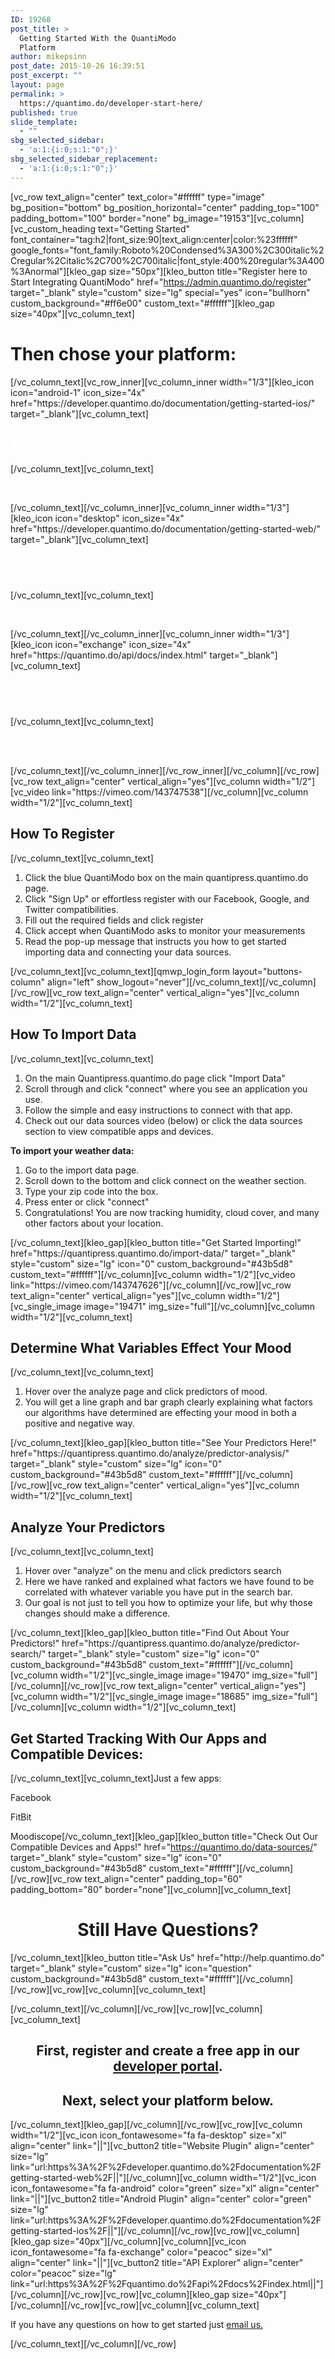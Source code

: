 ```yaml
---
ID: 19268
post_title: >
  Getting Started With the QuantiModo
  Platform
author: mikepsinn
post_date: 2015-10-26 16:39:51
post_excerpt: ""
layout: page
permalink: >
  https://quantimo.do/developer-start-here/
published: true
slide_template:
  - ""
sbg_selected_sidebar:
  - 'a:1:{i:0;s:1:"0";}'
sbg_selected_sidebar_replacement:
  - 'a:1:{i:0;s:1:"0";}'
---
```

[vc_row text_align="center" text_color="#ffffff" type="image" bg_position="bottom" bg_position_horizontal="center" padding_top="100" padding_bottom="100" border="none" bg_image="19153"][vc_column][vc_custom_heading text="Getting Started" font_container="tag:h2|font_size:90|text_align:center|color:%23ffffff" google_fonts="font_family:Roboto%20Condensed%3A300%2C300italic%2Cregular%2Citalic%2C700%2C700italic|font_style:400%20regular%3A400%3Anormal"][kleo_gap size="50px"][kleo_button title="Register here to Start Integrating QuantiModo" href="https://admin.quantimo.do/register" target="_blank" style="custom" size="lg" special="yes" icon="bullhorn" custom_background="#ff6e00" custom_text="#ffffff"][kleo_gap size="40px"][vc_column_text]
<h1>Then chose your platform:</h1>
[/vc_column_text][vc_row_inner][vc_column_inner width="1/3"][kleo_icon icon="android-1" icon_size="4x" href="https://developer.quantimo.do/documentation/getting-started-ios/" target="_blank"][vc_column_text]
<h2><span style="color: #ffffff;"><a style="color: #ffffff;" href="https://developer.quantimo.do/documentation/getting-started-ios/">Android Plugin</a></span></h2>
[/vc_column_text][vc_column_text]
<p style="text-align: center;"><span style="color: #ffffff;">Get started using our Android development platform</span></p>
[/vc_column_text][/vc_column_inner][vc_column_inner width="1/3"][kleo_icon icon="desktop" icon_size="4x" href="https://developer.quantimo.do/documentation/getting-started-web/" target="_blank"][vc_column_text]
<h2 style="text-align: center;"><span style="color: #ffffff;"><a style="color: #ffffff;" href="https://developer.quantimo.do/documentation/getting-started-web/">Website Plugin</a></span></h2>
[/vc_column_text][vc_column_text]
<p style="text-align: center;"><span style="color: #ffffff;">Set up a developer account to gain access to our revolutionary interface</span></p>
[/vc_column_text][/vc_column_inner][vc_column_inner width="1/3"][kleo_icon icon="exchange" icon_size="4x" href="https://quantimo.do/api/docs/index.html" target="_blank"][vc_column_text]
<h2 style="text-align: center;"><span style="color: #ffffff;"><a style="color: #ffffff;" href="https://quantimo.do/api/docs/index.html">API Explorer</a></span></h2>
[/vc_column_text][vc_column_text]
<p style="text-align: center;"><span style="color: #ffffff;">Use our API to build your next app and begin seamlessly collecting, aggregating, and analyzing your users data. </span></p>
[/vc_column_text][/vc_column_inner][/vc_row_inner][/vc_column][/vc_row][vc_row text_align="center" vertical_align="yes"][vc_column width="1/2"][vc_video link="https://vimeo.com/143747538"][/vc_column][vc_column width="1/2"][vc_column_text]
<h2>How To Register</h2>
[/vc_column_text][vc_column_text]
<ol>
	<li>Click the blue QuantiModo box on the main quantipress.quantimo.do page.</li>
	<li>Click "Sign Up" or effortless register with our Facebook, Google, and Twitter compatibilities.</li>
	<li>Fill out the required fields and click register</li>
	<li>Click accept when QuantiModo asks to monitor your measurements</li>
	<li>Read the pop-up message that instructs you how to get started importing data and connecting your data sources.</li>
</ol>
[/vc_column_text][vc_column_text][qmwp_login_form layout="buttons-column" align="left" show_logout="never"][/vc_column_text][/vc_column][/vc_row][vc_row text_align="center" vertical_align="yes"][vc_column width="1/2"][vc_column_text]
<h2>How To Import Data</h2>
[/vc_column_text][vc_column_text]
<ol>
	<li>On the main Quantipress.quantimo.do page click "Import Data"</li>
	<li>Scroll through and click "connect" where you see an application you use.</li>
	<li>Follow the simple and easy instructions to connect with that app.</li>
	<li>Check out our data sources video (below) or click the data sources section to view compatible apps and devices.</li>
</ol>
<strong>To import your weather data:</strong>
<ol>
	<li>Go to the import data page.</li>
	<li>Scroll down to the bottom and click connect on the weather section.</li>
	<li>Type your zip code into the box.</li>
	<li>Press enter or click "connect"</li>
	<li>Congratulations! You are now tracking humidity, cloud cover, and many other factors about your location.</li>
</ol>
[/vc_column_text][kleo_gap][kleo_button title="Get Started Importing!" href="https://quantipress.quantimo.do/import-data/" target="_blank" style="custom" size="lg" icon="0" custom_background="#43b5d8" custom_text="#ffffff"][/vc_column][vc_column width="1/2"][vc_video link="https://vimeo.com/143747626"][/vc_column][/vc_row][vc_row text_align="center" vertical_align="yes"][vc_column width="1/2"][vc_single_image image="19471" img_size="full"][/vc_column][vc_column width="1/2"][vc_column_text]
<h2>Determine What Variables Effect Your Mood</h2>
[/vc_column_text][vc_column_text]
<ol>
	<li>Hover over the analyze page and click predictors of mood.</li>
	<li>You will get a line graph and bar graph clearly explaining what factors our algorithms have determined are effecting your mood in both a positive and negative way.</li>
</ol>
[/vc_column_text][kleo_gap][kleo_button title="See Your Predictors Here!" href="https://quantipress.quantimo.do/analyze/predictor-analysis/" target="_blank" style="custom" size="lg" icon="0" custom_background="#43b5d8" custom_text="#ffffff"][/vc_column][/vc_row][vc_row text_align="center" vertical_align="yes"][vc_column width="1/2"][vc_column_text]
<h2>Analyze Your Predictors</h2>
[/vc_column_text][vc_column_text]
<ol>
	<li>Hover over "analyze" on the menu and click predictors search</li>
	<li>Here we have ranked and explained what factors we have found to be correlated with whatever variable you have put in the search bar.</li>
	<li>Our goal is not just to tell you how to optimize your life, but why those changes should make a difference.</li>
</ol>
[/vc_column_text][kleo_gap][kleo_button title="Find Out About Your Predictors!" href="https://quantipress.quantimo.do/analyze/predictor-search/" target="_blank" style="custom" size="lg" icon="0" custom_background="#43b5d8" custom_text="#ffffff"][/vc_column][vc_column width="1/2"][vc_single_image image="19470" img_size="full"][/vc_column][/vc_row][vc_row text_align="center" vertical_align="yes"][vc_column width="1/2"][vc_single_image image="18685" img_size="full"][/vc_column][vc_column width="1/2"][vc_column_text]
<h2>Get Started Tracking With Our Apps and Compatible Devices:</h2>
[/vc_column_text][vc_column_text]Just a few apps:

Facebook

FitBit

Moodiscope[/vc_column_text][kleo_gap][kleo_button title="Check Out Our Compatible Devices and Apps!" href="https://quantimo.do/data-sources/" target="_blank" style="custom" size="lg" icon="0" custom_background="#43b5d8" custom_text="#ffffff"][/vc_column][/vc_row][vc_row text_align="center" padding_top="60" padding_bottom="80" border="none"][vc_column][vc_column_text]
<h1 style="text-align: center;">Still Have Questions?</h1>
[/vc_column_text][kleo_button title="Ask Us" href="http://help.quantimo.do" target="_blank" style="custom" size="lg" icon="question" custom_background="#43b5d8" custom_text="#ffffff"][/vc_column][/vc_row][vc_row][vc_column][vc_column_text]

[/vc_column_text][/vc_column][/vc_row][vc_row][vc_column][vc_column_text]
<h2 style="text-align: center;">First, register and create a free app in our <a href="https://admin.quantimo.do/register">developer portal</a>.</h2>
<h2 style="text-align: center;">Next, select your platform below.</h2>
[/vc_column_text][kleo_gap][/vc_column][/vc_row][vc_row][vc_column width="1/2"][vc_icon icon_fontawesome="fa fa-desktop" size="xl" align="center" link="||"][vc_button2 title="Website Plugin" align="center" size="lg" link="url:https%3A%2F%2Fdeveloper.quantimo.do%2Fdocumentation%2Fgetting-started-web%2F||"][/vc_column][vc_column width="1/2"][vc_icon icon_fontawesome="fa fa-android" color="green" size="xl" align="center" link="||"][vc_button2 title="Android Plugin" align="center" color="green" size="lg" link="url:https%3A%2F%2Fdeveloper.quantimo.do%2Fdocumentation%2Fgetting-started-ios%2F||"][/vc_column][/vc_row][vc_row][vc_column][kleo_gap size="40px"][/vc_column][vc_column][vc_icon icon_fontawesome="fa fa-exchange" color="peacoc" size="xl" align="center" link="||"][vc_button2 title="API Explorer" align="center" color="peacoc" size="lg" link="url:https%3A%2F%2Fquantimo.do%2Fapi%2Fdocs%2Findex.html||"][/vc_column][/vc_row][vc_row][vc_column][kleo_gap size="40px"][/vc_column][/vc_row][vc_row][vc_column][vc_column_text]
<p style="text-align: left;">If you have any questions on how to get started just <a href="mailto:info@quantimodo.com">email us.</a></p>
[/vc_column_text][/vc_column][/vc_row]